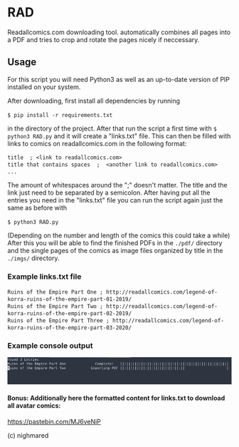 # RAD
Readallcomics.com downloading tool. automatically combines all pages into a PDF and tries to crop and rotate the pages nicely if neccessary.

## Usage

For this script you will need Python3 as well as an up-to-date version of PIP installed on your system.

After downloading, first install all dependencies by running

`$ pip install -r requirements.txt`

in the directory of the project. After that run the script a first time with `$ python3 RAD.py` and it will create a "links.txt" file.
This can then be filled with links to comics on readallcomics.com in the following format:

```
title  ; <link to readallcomics.com>
title that contains spaces  ;  <another link to readallcomics.com>
...
```

The amount of whitespaces around the ";" doesn't matter. The title and the link just need to be separated
by a semicolon.
After having put all the entries you need in the "links.txt" file you can run the script again just the same as before with

`$ python3 RAD.py`

(Depending on the number and length of the comics this could take a while)
After this you will be able to find the finished PDFs in the `./pdf/` directory and the single
pages of the comics as image files organized by title in the `./imgs/` directory.




### Example links.txt file

```
Ruins of the Empire Part One ; http://readallcomics.com/legend-of-korra-ruins-of-the-empire-part-01-2019/
Ruins of the Empire Part Two ; http://readallcomics.com/legend-of-korra-ruins-of-the-empire-part-02-2019/
Ruins of the Empire Part Three ; http://readallcomics.com/legend-of-korra-ruins-of-the-empire-part-03-2020/
```



### Example console output

![](./docs/output.png)




#### Bonus: Additionally here the formatted content for links.txt to download all avatar comics:
https://pastebin.com/MJ6veNiP



(c) nighmared
